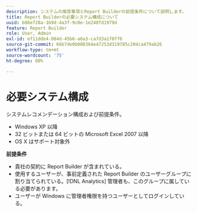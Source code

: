 ```yaml
---
description: システムの推奨事項とReport Builderの前提条件について説明します。
title: Report Builderの必要システム構成について
uuid: b86e728a-1b9d-4a3f-9c0e-1e248fd1979d
feature: Report Builder
role: User, Admin
exl-id: ef11dde4-084d-45b6-a6a3-ca7d3a1f0ff6
source-git-commit: 66b7de0b008364e47253d319785c204ca479ab26
workflow-type: tm+mt
source-wordcount: '75'
ht-degree: 80%

---
```


# 必要システム構成

システムレコメンデーション構成および前提条件。

* Windows XP 以降
* 32 ビットまたは 64 ビットの Microsoft Excel 2007 以降
* OS X はサポート対象外

**前提条件**

* 貴社の契約に Report Builder が含まれている。
* 使用するユーザーが、事前定義された Report Builder のユーザーグループに割り当てられている。[!DNL Analytics] 管理者も、このグループに属している必要があります。
* ユーザーが Windows に管理者権限を持つユーザーとしてログインしている。
